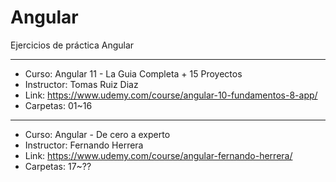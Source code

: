 # Angular

Ejercicios de práctica Angular

****

* Curso: Angular 11 - La Guia Completa + 15 Proyectos 
* Instructor: Tomas Ruiz Diaz
* Link: https://www.udemy.com/course/angular-10-fundamentos-8-app/
* Carpetas: 01~16

****

- Curso: Angular - De cero a experto
- Instructor: Fernando Herrera
- Link: https://www.udemy.com/course/angular-fernando-herrera/
- Carpetas: 17~??


